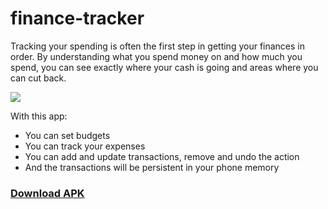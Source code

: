 # finance-tracker

Tracking your spending is often the first step in getting your finances in order. By understanding what you spend money on and how much you spend, you can see exactly where your cash is going and areas where you can cut back.

<img src="https://i.postimg.cc/Y93FZkvv/smartmockups-l9og6ns1.jpg">

With this app:
- You can set budgets
- You can track your expenses
- You can add and update transactions, remove and undo the action
- And the transactions will be persistent in your phone memory

### [Download APK](https://www.mediafire.com/file/ulz3qa4hmjtd1ai/finance-tracker.apk/file)
